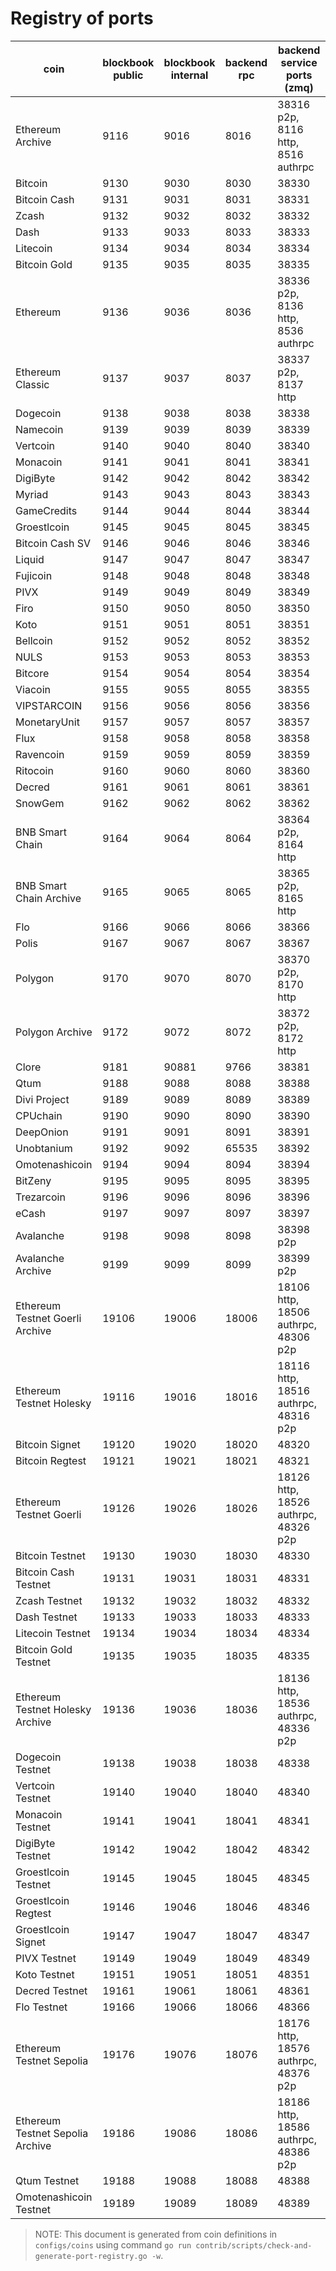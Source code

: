 # Registry of ports

| coin                             | blockbook public | blockbook internal | backend rpc | backend service ports (zmq)          |
|----------------------------------|------------------|--------------------|-------------|--------------------------------------|
| Ethereum Archive                 | 9116             | 9016               | 8016        | 38316 p2p, 8116 http, 8516 authrpc   |
| Bitcoin                          | 9130             | 9030               | 8030        | 38330                                |
| Bitcoin Cash                     | 9131             | 9031               | 8031        | 38331                                |
| Zcash                            | 9132             | 9032               | 8032        | 38332                                |
| Dash                             | 9133             | 9033               | 8033        | 38333                                |
| Litecoin                         | 9134             | 9034               | 8034        | 38334                                |
| Bitcoin Gold                     | 9135             | 9035               | 8035        | 38335                                |
| Ethereum                         | 9136             | 9036               | 8036        | 38336 p2p, 8136 http, 8536 authrpc   |
| Ethereum Classic                 | 9137             | 9037               | 8037        | 38337 p2p, 8137 http                 |
| Dogecoin                         | 9138             | 9038               | 8038        | 38338                                |
| Namecoin                         | 9139             | 9039               | 8039        | 38339                                |
| Vertcoin                         | 9140             | 9040               | 8040        | 38340                                |
| Monacoin                         | 9141             | 9041               | 8041        | 38341                                |
| DigiByte                         | 9142             | 9042               | 8042        | 38342                                |
| Myriad                           | 9143             | 9043               | 8043        | 38343                                |
| GameCredits                      | 9144             | 9044               | 8044        | 38344                                |
| Groestlcoin                      | 9145             | 9045               | 8045        | 38345                                |
| Bitcoin Cash SV                  | 9146             | 9046               | 8046        | 38346                                |
| Liquid                           | 9147             | 9047               | 8047        | 38347                                |
| Fujicoin                         | 9148             | 9048               | 8048        | 38348                                |
| PIVX                             | 9149             | 9049               | 8049        | 38349                                |
| Firo                             | 9150             | 9050               | 8050        | 38350                                |
| Koto                             | 9151             | 9051               | 8051        | 38351                                |
| Bellcoin                         | 9152             | 9052               | 8052        | 38352                                |
| NULS                             | 9153             | 9053               | 8053        | 38353                                |
| Bitcore                          | 9154             | 9054               | 8054        | 38354                                |
| Viacoin                          | 9155             | 9055               | 8055        | 38355                                |
| VIPSTARCOIN                      | 9156             | 9056               | 8056        | 38356                                |
| MonetaryUnit                     | 9157             | 9057               | 8057        | 38357                                |
| Flux                             | 9158             | 9058               | 8058        | 38358                                |
| Ravencoin                        | 9159             | 9059               | 8059        | 38359                                |
| Ritocoin                         | 9160             | 9060               | 8060        | 38360                                |
| Decred                           | 9161             | 9061               | 8061        | 38361                                |
| SnowGem                          | 9162             | 9062               | 8062        | 38362                                |
| BNB Smart Chain                  | 9164             | 9064               | 8064        | 38364 p2p, 8164 http                 |
| BNB Smart Chain Archive          | 9165             | 9065               | 8065        | 38365 p2p, 8165 http                 |
| Flo                              | 9166             | 9066               | 8066        | 38366                                |
| Polis                            | 9167             | 9067               | 8067        | 38367                                |
| Polygon                          | 9170             | 9070               | 8070        | 38370 p2p, 8170 http                 |
| Polygon Archive                  | 9172             | 9072               | 8072        | 38372 p2p, 8172 http                 |
| Clore                            | 9181             | 90881              | 9766        | 38381                                |
| Qtum                             | 9188             | 9088               | 8088        | 38388                                |
| Divi Project                     | 9189             | 9089               | 8089        | 38389                                |
| CPUchain                         | 9190             | 9090               | 8090        | 38390                                |
| DeepOnion                        | 9191             | 9091               | 8091        | 38391                                |
| Unobtanium                       | 9192             | 9092               | 65535       | 38392                                |
| Omotenashicoin                   | 9194             | 9094               | 8094        | 38394                                |
| BitZeny                          | 9195             | 9095               | 8095        | 38395                                |
| Trezarcoin                       | 9196             | 9096               | 8096        | 38396                                |
| eCash                            | 9197             | 9097               | 8097        | 38397                                |
| Avalanche                        | 9198             | 9098               | 8098        | 38398 p2p                            |
| Avalanche Archive                | 9199             | 9099               | 8099        | 38399 p2p                            |
| Ethereum Testnet Goerli Archive  | 19106            | 19006              | 18006       | 18106 http, 18506 authrpc, 48306 p2p |
| Ethereum Testnet Holesky         | 19116            | 19016              | 18016       | 18116 http, 18516 authrpc, 48316 p2p |
| Bitcoin Signet                   | 19120            | 19020              | 18020       | 48320                                |
| Bitcoin Regtest                  | 19121            | 19021              | 18021       | 48321                                |
| Ethereum Testnet Goerli          | 19126            | 19026              | 18026       | 18126 http, 18526 authrpc, 48326 p2p |
| Bitcoin Testnet                  | 19130            | 19030              | 18030       | 48330                                |
| Bitcoin Cash Testnet             | 19131            | 19031              | 18031       | 48331                                |
| Zcash Testnet                    | 19132            | 19032              | 18032       | 48332                                |
| Dash Testnet                     | 19133            | 19033              | 18033       | 48333                                |
| Litecoin Testnet                 | 19134            | 19034              | 18034       | 48334                                |
| Bitcoin Gold Testnet             | 19135            | 19035              | 18035       | 48335                                |
| Ethereum Testnet Holesky Archive | 19136            | 19036              | 18036       | 18136 http, 18536 authrpc, 48336 p2p |
| Dogecoin Testnet                 | 19138            | 19038              | 18038       | 48338                                |
| Vertcoin Testnet                 | 19140            | 19040              | 18040       | 48340                                |
| Monacoin Testnet                 | 19141            | 19041              | 18041       | 48341                                |
| DigiByte Testnet                 | 19142            | 19042              | 18042       | 48342                                |
| Groestlcoin Testnet              | 19145            | 19045              | 18045       | 48345                                |
| Groestlcoin Regtest              | 19146            | 19046              | 18046       | 48346                                |
| Groestlcoin Signet               | 19147            | 19047              | 18047       | 48347                                |
| PIVX Testnet                     | 19149            | 19049              | 18049       | 48349                                |
| Koto Testnet                     | 19151            | 19051              | 18051       | 48351                                |
| Decred Testnet                   | 19161            | 19061              | 18061       | 48361                                |
| Flo Testnet                      | 19166            | 19066              | 18066       | 48366                                |
| Ethereum Testnet Sepolia         | 19176            | 19076              | 18076       | 18176 http, 18576 authrpc, 48376 p2p |
| Ethereum Testnet Sepolia Archive | 19186            | 19086              | 18086       | 18186 http, 18586 authrpc, 48386 p2p |
| Qtum Testnet                     | 19188            | 19088              | 18088       | 48388                                |
| Omotenashicoin Testnet           | 19189            | 19089              | 18089       | 48389                                |

> NOTE: This document is generated from coin definitions in `configs/coins` using command `go run contrib/scripts/check-and-generate-port-registry.go -w`.
